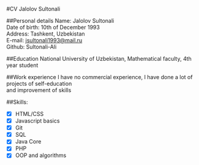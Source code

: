 #CV Jalolov Sultonali

##Personal details
Name: Jalolov Sultonali  
Date of birth: 10th of December 1993  
Address: Tashkent, Uzbekistan  
E-mail: jsultonali1993@mail.ru  
Github: Sultonali-Ali  

##Education
National University of Uzbekistan, Mathematical faculty, 4th year student

##Work experience
I have no commercial experience, I have done a lot of projects of self-education  
and improvement of skills

##Skills:
-[x] HTML/CSS  
-[x] Javascript basics
-[x] Git  
-[x] SQL  
-[x] Java Core
-[x] PHP
-[x] OOP and algorithms